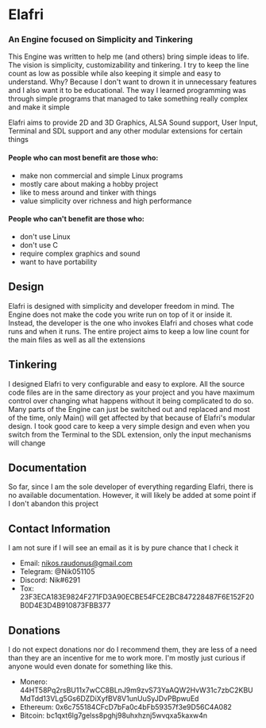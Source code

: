 # Elafri

### An Engine focused on Simplicity and Tinkering

This Engine was written to help me (and others) bring simple ideas to life.
The vision is simplicity, customizability and tinkering. I try to keep the line
count as low as possible while also keeping it simple and easy to understand.
Why? Because I don't want to drown it in unnecessary features and I also want
it to be educational. The way I learned programming was through simple programs
that managed to take something really complex and make it simple

Elafri aims to provide 2D and 3D Graphics, ALSA Sound support, User Input,
Terminal and SDL support and any other modular extensions for certain things

#### People who can most benefit are those who:

* make non commercial and simple Linux programs
* mostly care about making a hobby project
* like to mess around and tinker with things
* value simplicity over richness and high performance

#### People who can't benefit are those who:

* don't use Linux
* don't use C
* require complex graphics and sound
* want to have portability

## Design

Elafri is designed with simplicity and developer freedom in mind.
The Engine does not make the code you write run on top of it or inside it.
Instead, the developer is the one who invokes Elafri and choses what code runs
and when it runs. The entire project aims to keep a low line count for the main
files as well as all the extensions

## Tinkering

I designed Elafri to very configurable and easy to explore.
All the source code files are in the same directory as your project and you have
maximum control over changing what happens without it being complicated to do so.
Many parts of the Engine can just be switched out and replaced and most of the
time, only Main() will get affected by that because of Elafri's modular design.
I took good care to keep a very simple design and even when you switch from the
Terminal to the SDL extension, only the input mechanisms will change

## Documentation

So far, since I am the sole developer of everything regarding Elafri, there is
no available documentation. However, it will likely be added at some point if
I don't abandon this project

## Contact Information

I am not sure if I will see an email as it is by pure chance that I check it

- Email: nikos.raudonus@gmail.com
- Telegram: @Nik051105
- Discord: Nik#6291
- Tox: 23F3ECA183E9824F271FD3A90ECBE54FCE2BC847228487F6E152F20B0D4E3D4B910873FBB377

## Donations

I do not expect donations nor do I recommend them, they are less of a need
than they are an incentive for me to work more. I'm mostly just curious if
anyone would even donate for something like this.

- Monero: 44HT58Pq2rsBU11x7wCC8BLnJ9m9zvS73YaAQW2HvW31c7zbC2KBUMdTdd13VLg5Gs6DZDiXyfBV8V1unUuSyJDvPBpwuEd
- Ethereum: 0x6c755184CFcD7bFa0c4bFb59357f3e9D56C4A082
- Bitcoin: bc1qxt6lg7gelss8pghj98uhxhznj5wvqxa5kaxw4n

